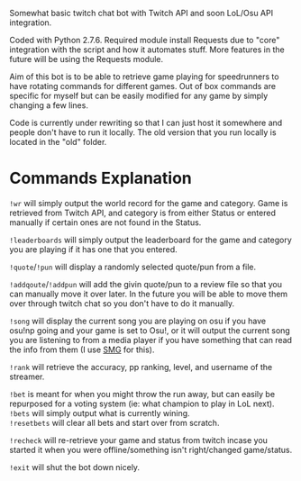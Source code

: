 Somewhat basic twitch chat bot with Twitch API and soon LoL/Osu API integration.

Coded with Python 2.7.6.  Required module install Requests due to "core" integration with the script and how it automates stuff.  More features in the future will be using the Requests module.

Aim of this bot is to be able to retrieve game playing for speedrunners to have rotating commands for different games.  Out of box commands are specific for myself but can be easily modified for any game by simply changing a few lines.

Code is currently under rewriting so that I can just host it somewhere and people don't have to run it locally.  The old version that you run locally is located in the "old" folder.

Commands Explanation
====================
`!wr` will simply output the world record for the game and category.  Game is retrieved from Twitch API, and category is from either Status or entered manually if certain ones are not found in the Status.

`!leaderboards` will simply output the leaderboard for the game and category you are playing if it has one that you entered.

`!quote`/`!pun` will display a randomly selected quote/pun from a file.

`!addqoute`/`!addpun` will add the givin quote/pun to a review file so that you can manually move it over later.  In the future you will be able to move them over through twitch chat so you don't have to do it manually.

`!song` will display the current song you are playing on osu if you have osu!np going and your game is set to Osu!, or it will output the current song you are listening to from a media player if you have something that can read the info from them (I use [SMG](http://obsproject.com/forum/threads/smg-now-playing.12744/) for this).

`!rank` will retrieve the accuracy, pp ranking, level, and username of the streamer.

`!bet` is meant for when you might throw the run away, but can easily be repurposed for a voting system (ie: what champion to play in LoL next).  
`!bets` will simply output what is currently wining.  
`!resetbets` will clear all bets and start over from scratch.

`!recheck` will re-retrieve your game and status from twitch incase you started it when you were offline/something isn't right/changed game/status.

`!exit` will shut the bot down nicely.